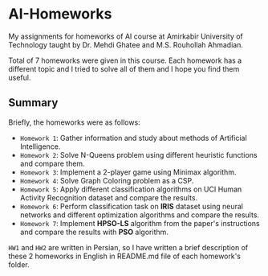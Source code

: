 # AI-Homeworks
My assignments for homeworks of AI course at Amirkabir University of Technology taught by Dr. Mehdi Ghatee and M.S. Rouhollah Ahmadian.

Total of 7 homeworks were given in this course. Each homework has a different topic and I tried to solve all of them and I hope you find them useful. 

## Summary

Briefly, the homeworks were as follows:
- `Homework 1`: Gather information and study about methods of Artificial Intelligence.
- `Homework 2`: Solve N-Queens problem using different heuristic functions and compare them.
- `Homework 3`: Implement a 2-player game using Minimax algorithm.
- `Homework 4`: Solve Graph Coloring problem as a CSP.
- `Homework 5`: Apply different classification algorithms on UCI Human Activity Recognition dataset and compare the results.
- `Homework 6`: Perform classification task on **IRIS** dataset using neural networks and different optimization algorithms and compare the results.
- `Homework 7`: Implement **HPSO-LS** algorithm from the paper's instructions and compare the results with **PSO** algorithm.

`HW1` and `HW2` are written in Persian, so I have written a brief description of these 2 homeworks in English in README.md file of each homework's folder.
